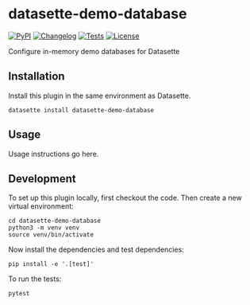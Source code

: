 # datasette-demo-database

[![PyPI](https://img.shields.io/pypi/v/datasette-demo-database.svg)](https://pypi.org/project/datasette-demo-database/)
[![Changelog](https://img.shields.io/github/v/release/simonw/datasette-demo-database?include_prereleases&label=changelog)](https://github.com/simonw/datasette-demo-database/releases)
[![Tests](https://github.com/simonw/datasette-demo-database/workflows/Test/badge.svg)](https://github.com/simonw/datasette-demo-database/actions?query=workflow%3ATest)
[![License](https://img.shields.io/badge/license-Apache%202.0-blue.svg)](https://github.com/simonw/datasette-demo-database/blob/main/LICENSE)

Configure in-memory demo databases for Datasette

## Installation

Install this plugin in the same environment as Datasette.

    datasette install datasette-demo-database

## Usage

Usage instructions go here.

## Development

To set up this plugin locally, first checkout the code. Then create a new virtual environment:

    cd datasette-demo-database
    python3 -m venv venv
    source venv/bin/activate

Now install the dependencies and test dependencies:

    pip install -e '.[test]'

To run the tests:

    pytest
